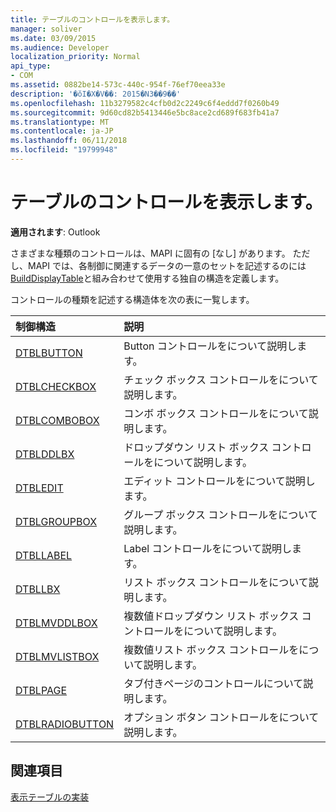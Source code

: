 ```yaml
---
title: テーブルのコントロールを表示します。
manager: soliver
ms.date: 03/09/2015
ms.audience: Developer
localization_priority: Normal
api_type:
- COM
ms.assetid: 0882be14-573c-440c-954f-76ef70eea33e
description: '�ŏI�X�V��: 2015�N3��9��'
ms.openlocfilehash: 11b3279582c4cfb0d2c2249c6f4eddd7f0260b49
ms.sourcegitcommit: 9d60cd82b5413446e5bc8ace2cd689f683fb41a7
ms.translationtype: MT
ms.contentlocale: ja-JP
ms.lasthandoff: 06/11/2018
ms.locfileid: "19799948"
---
```

# <a name="displaying-table-controls"></a>テーブルのコントロールを表示します。

  
  
**適用されます**: Outlook 
  
さまざまな種類のコントロールは、MAPI に固有の [なし] があります。 ただし、MAPI では、各制御に関連するデータの一意のセットを記述するのには[BuildDisplayTable](builddisplaytable.md)と組み合わせて使用する独自の構造を定義します。 
  
コントロールの種類を記述する構造体を次の表に一覧します。 
  
|**制御構造**|**説明**|
|:-----|:-----|
|[DTBLBUTTON](dtblbutton.md) <br/> |Button コントロールをについて説明します。  <br/> |
|[DTBLCHECKBOX](dtblcheckbox.md) <br/> |チェック ボックス コントロールをについて説明します。  <br/> |
|[DTBLCOMBOBOX](dtblcombobox.md) <br/> |コンボ ボックス コントロールをについて説明します。  <br/> |
|[DTBLDDLBX](dtblddlbx.md) <br/> |ドロップダウン リスト ボックス コントロールをについて説明します。  <br/> |
|[DTBLEDIT](dtbledit.md) <br/> |エディット コントロールをについて説明します。  <br/> |
|[DTBLGROUPBOX](dtblgroupbox.md) <br/> |グループ ボックス コントロールをについて説明します。  <br/> |
|[DTBLLABEL](dtbllabel.md) <br/> |Label コントロールをについて説明します。  <br/> |
|[DTBLLBX](dtbllbx.md) <br/> |リスト ボックス コントロールをについて説明します。  <br/> |
|[DTBLMVDDLBOX](dtblmvddlbox.md) <br/> |複数値ドロップダウン リスト ボックス コントロールをについて説明します。  <br/> |
|[DTBLMVLISTBOX](dtblmvlistbox.md) <br/> |複数値リスト ボックス コントロールをについて説明します。  <br/> |
|[DTBLPAGE](dtblpage.md) <br/> |タブ付きページのコントロールについて説明します。  <br/> |
|[DTBLRADIOBUTTON](dtblradiobutton.md) <br/> |オプション ボタン コントロールをについて説明します。  <br/> |
   
## <a name="see-also"></a>関連項目



[表示テーブルの実装](display-table-implementation.md)

